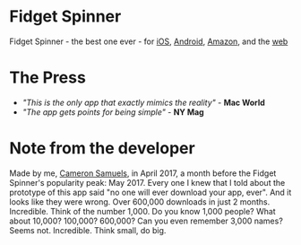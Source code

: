 # Fidget Spinner
Fidget Spinner - the best one ever - for [iOS](http://appsto.re/us/da8njb.i), [Android](https://goo.gl/aJMLNl), [Amazon](https://goo.gl/xJzHBG), and the [web](http://fidget.cameronsamuels.com)
# The Press
- *"This is the only app that exactly mimics the reality"* - **Mac World**
- *"The app gets points for being simple"* - **NY Mag**
# Note from the developer
Made by me, [Cameron Samuels](http://cameronsamuels.com), in April 2017, a month before the Fidget Spinner's popularity peak: May 2017. Every one I knew that I told about the prototype of this app said "no one will ever download your app, ever". And it looks like they were wrong. Over 600,000 downloads in just 2 months. Incredible. Think of the number 1,000. Do you know 1,000 people? What about 10,000? 100,000? 600,000? Can you even remember 3,000 names? Seems not. Incredible. Think small, do big.
